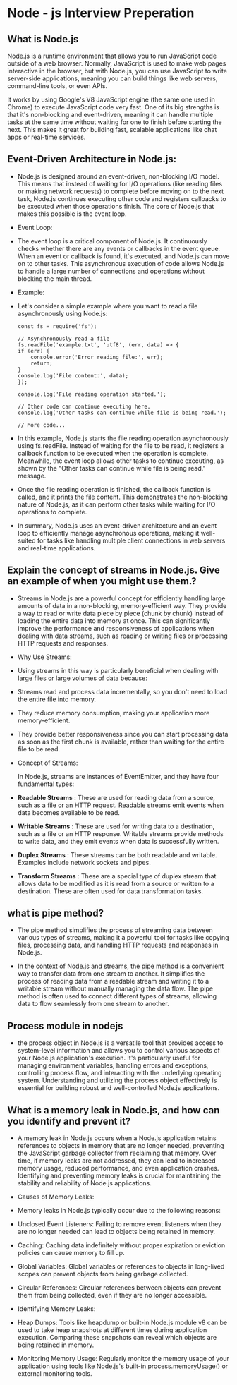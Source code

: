 # Node - js Interview Preperation

## What is Node.js
Node.js is a runtime environment that allows you to run JavaScript code outside of a web browser. Normally, JavaScript is used to make web pages interactive in the browser, but with Node.js, you can use JavaScript to write server-side applications, meaning you can build things like web servers, command-line tools, or even APIs.

It works by using Google's V8 JavaScript engine (the same one used in Chrome) to execute JavaScript code very fast. One of its big strengths is that it's non-blocking and event-driven, meaning it can handle multiple tasks at the same time without waiting for one to finish before starting the next. This makes it great for building fast, scalable applications like chat apps or real-time services.

## Event-Driven Architecture in Node.js:

-   Node.js is designed around an event-driven, non-blocking I/O model. This means that instead of waiting for I/O operations (like reading files or making network requests) to complete before moving on to the next task, Node.js continues executing other code and registers callbacks to be executed when those operations finish. The core of Node.js that makes this possible is the event loop.

-   Event Loop:

-   The event loop is a critical component of Node.js. It continuously checks whether there are any events or callbacks in the event queue. When an event or callback is found, it's executed, and Node.js can move on to other tasks. This asynchronous execution of code allows Node.js to handle a large number of connections and operations without blocking the main thread.

-   Example:

-   Let's consider a simple example where you want to read a file asynchronously using Node.js:


        const fs = require('fs');

        // Asynchronously read a file
        fs.readFile('example.txt', 'utf8', (err, data) => {
        if (err) {
            console.error('Error reading file:', err);
            return;
        }
        console.log('File content:', data);
        });

        console.log('File reading operation started.');

        // Other code can continue executing here.
        console.log('Other tasks can continue while file is being read.');

        // More code...

-   In this example, Node.js starts the file reading operation asynchronously using fs.readFile. Instead of waiting for the file to be read, it registers a callback function to be executed when the operation is complete. Meanwhile, the event loop allows other tasks to continue executing, as shown by the "Other tasks can continue while file is being read." message.

-   Once the file reading operation is finished, the callback function is called, and it prints the file content. This demonstrates the non-blocking nature of Node.js, as it can perform other tasks while waiting for I/O operations to complete.

-   In summary, Node.js uses an event-driven architecture and an event loop to efficiently manage asynchronous operations, making it well-suited for tasks like handling multiple client connections in web servers and real-time applications.




## Explain the concept of streams in Node.js. Give an example of when you might use them.?

-   Streams in Node.js are a powerful concept for efficiently handling large amounts of data in a non-blocking, memory-efficient way. They provide a way to read or write data piece by piece (chunk by chunk) instead of loading the entire data into memory at once. This can significantly improve the performance and responsiveness of applications when dealing with data streams, such as reading or writing files or processing HTTP requests and responses. 

-   Why Use Streams:

-   Using streams in this way is particularly beneficial when dealing with large files or large volumes of data because:

-   Streams read and process data incrementally, so you don't need to load the entire file into memory.
-   They reduce memory consumption, making your application more memory-efficient.
-   They provide better responsiveness since you can start processing data as soon as the first chunk is available, rather than waiting for the entire file to be read.


-   Concept of Streams:

    In Node.js, streams are instances of EventEmitter, and they have four fundamental types:

-   **Readable Streams** : These are used for reading data from a source, such as a file or an HTTP request. Readable streams emit events when data becomes available to be read.

-   **Writable Streams** : These are used for writing data to a destination, such as a file or an HTTP response. Writable streams provide methods to write data, and they emit events when data is successfully written.

-   **Duplex Streams** : These streams can be both readable and writable. Examples include network sockets and pipes.

-   **Transform Streams** : These are a special type of duplex stream that allows data to be modified as it is read from a source or written to a destination. These are often used for data transformation tasks.




## what is pipe method?

-   The pipe method simplifies the process of streaming data between various types of streams, making it a powerful tool for tasks like copying files, processing data, and handling HTTP requests and responses in Node.js.

-   In the context of Node.js and streams, the pipe method is a convenient way to transfer data from one stream to another. It simplifies the process of reading data from a readable stream and writing it to a writable stream without manually managing the data flow. The pipe method is often used to connect different types of streams, allowing data to flow seamlessly from one stream to another.



## Process module in nodejs

-   the process object in Node.js is a versatile tool that provides access to system-level information and allows you to control various aspects of your Node.js application's execution. It's particularly useful for managing environment variables, handling errors and exceptions, controlling process flow, and interacting with the underlying operating system. Understanding and utilizing the process object effectively is essential for building robust and well-controlled Node.js applications.



## What is a memory leak in Node.js, and how can you identify and prevent it?

-   A memory leak in Node.js occurs when a Node.js application retains references to objects in memory that are no longer needed, preventing the JavaScript garbage collector from reclaiming that memory. Over time, if memory leaks are not addressed, they can lead to increased memory usage, reduced performance, and even application crashes. Identifying and preventing memory leaks is crucial for maintaining the stability and reliability of Node.js applications.

-   Causes of Memory Leaks:

-   Memory leaks in Node.js typically occur due to the following reasons:

-   Unclosed Event Listeners: Failing to remove event listeners when they are no longer needed can lead to objects being retained in memory.

-   Caching: Caching data indefinitely without proper expiration or eviction policies can cause memory to fill up.

-   Global Variables: Global variables or references to objects in long-lived scopes can prevent objects from being garbage collected.

-   Circular References: Circular references between objects can prevent them from being collected, even if they are no longer accessible.


-   Identifying Memory Leaks:

-   Heap Dumps: Tools like heapdump or built-in Node.js module v8 can be used to take heap snapshots at different times during application execution. Comparing these snapshots can reveal which objects are being retained in memory.

-   Monitoring Memory Usage: Regularly monitor the memory usage of your application using tools like Node.js's built-in process.memoryUsage() or external monitoring tools.
